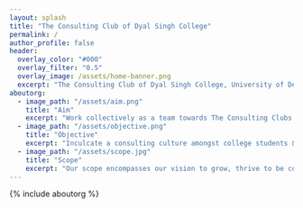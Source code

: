 ```yaml
---
layout: splash
title: "The Consulting Club of Dyal Singh College"
permalink: /
author_profile: false
header:
  overlay_color: "#000"
  overlay_filter: "0.5"
  overlay_image: /assets/home-banner.png
  excerpt: "The Consulting Club of Dyal Singh College, University of Delhi"<br />
aboutorg:
  - image_path: "/assets/aim.png"
    title: "Aim"
    excerpt: "Work collectively as a team towards The Consulting Clubs’ prime objective of providing affordable and effective consulting services and facilitating mutual growth of clients and the team." 
  - image_path: "/assets/objective.png"
    title: "Objective"
    excerpt: "Inculcate a consulting culture amongst college students & consulting start ups, NPO’s, for-profits and business to help them function optimally."
  - image_path: "/assets/scope.jpg"
    title: "Scope"
    excerpt: "Our scope encompasses our vision to grow, thrive to be competitive and withstand a socially responsible worldview. "<hr />
---
```

{% include aboutorg %}
